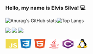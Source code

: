 ### Hello, my name is Elvis Silva! 💻



<!--
**Elvissiilvaa/Elvissiilvaa** is a ✨ _special_ ✨ repository because its `README.md` (this file) appears on your GitHub profile.

Here are some ideas to get you started:


- 🌱 I’m currently learning front-end  ...

- 💬 Ask me about ...
- 📫 How to reach me: ...
- 😄 Pronouns: ...
- ⚡ Fun fact: ...
-->



![Anurag's GitHub stats](https://github-readme-stats.vercel.app/api?username=Elvissiilvaa&show_icons=true&theme=radical)![Top Langs](https://github-readme-stats.vercel.app/api/top-langs/?username=Elvissiilvaa&layout=compact&theme=radical)

<!-- Parte das redes sociais--> 

<div>
<a href = "mailto:xelvinho@gmail.com" target = "_blanknew" ><img src = "https://img.shields.io/badge/Gmail-D14836?style=for-the-badge&logo=gmail&logoColor=white"></a>
<a href = "https://instagram.com/Elvissiilvaa" target = "_blanknew"><img src = "https://img.shields.io/badge/Instagram-E4405F?style=for-the-badge&logo=instagram&logoColor=white"></a>
<a href = "https://www.linkedin.com/in/elvis-silva-2a7a26128/" target = "_blanknew"><img src = "https://img.shields.io/badge/LinkedIn-0077B5?style=for-the-badge&logo=linkedin&logoColor=white"></a>
  
<!-- <a href = "" target = "newblank" ><img src = "https://img.shields.io/badge/Gmail-D14836?style=for-the-badge&logo=gmail&logoColor=white"></a> -->
  
</div> 


<!-- Parte dos icones de ferramentas que sei usar --> 

<div style = "display: inline_block"><br>
<img align = "center" alt="Elvis-JS" height = "30" width = "40" src = "https://raw.githubusercontent.com/devicons/devicon/master/icons/javascript/javascript-plain.svg"> 
<img align = "center" alt="Elvis-CSS" height = "30" width = "40" src = "https://raw.githubusercontent.com/devicons/devicon/master/icons/css3/css3-original.svg">
<img align = "center" alt="Elvis-HTML" height = "30" width = "40" src = "https://raw.githubusercontent.com/devicons/devicon/master/icons/html5/html5-original.svg">
<img align = "center" alt="Elvis-Java" height = "30" width = "40" src = "https://raw.githubusercontent.com/devicons/devicon/master/icons/java/java-plain.svg">
<img align = "center" alt="Elvis-Csharp" height = "30" width = "40" src = "https://raw.githubusercontent.com/devicons/devicon/master/icons/csharp/csharp-original.svg">
<img align = "center" alt="Elvis-Linux" height = "30" width = "40" src = "https://raw.githubusercontent.com/devicons/devicon/master/icons/linux/linux-original.svg">
</div <br>

  <!--
<div>
 <img src="https://komarev.com/ghpvc/?username=Elvissiilvaa&color=green" alt="Elvissiilvaa" /> 
</div>
--> 

